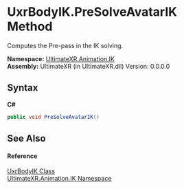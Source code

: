 # UxrBodyIK.PreSolveAvatarIK Method 
 

Computes the Pre-pass in the IK solving.

**Namespace:**&nbsp;<a href="N_UltimateXR_Animation_IK">UltimateXR.Animation.IK</a><br />**Assembly:**&nbsp;UltimateXR (in UltimateXR.dll) Version: 0.0.0.0

## Syntax

**C#**<br />
``` C#
public void PreSolveAvatarIK()
```


## See Also


#### Reference
<a href="T_UltimateXR_Animation_IK_UxrBodyIK">UxrBodyIK Class</a><br /><a href="N_UltimateXR_Animation_IK">UltimateXR.Animation.IK Namespace</a><br />